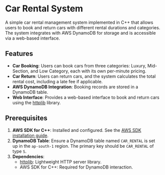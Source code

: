 # Car Rental System

A simple car rental management system implemented in C++ that allows users to book and return cars with different rental durations and categories. The system integrates with AWS DynamoDB for storage and is accessible via a web-based interface.

## Features

- **Car Booking**: Users can book cars from three categories: Luxury, Mid-Section, and Low Category, each with its own per-minute pricing.
- **Car Return**: Users can return cars, and the system calculates the total rental cost, including a late fee if applicable.
- **AWS DynamoDB Integration**: Booking records are stored in a DynamoDB table.
- **Web Interface**: Provides a web-based interface to book and return cars using the [httplib](https://github.com/yhirose/cpp-httplib) library.

## Prerequisites

1. **AWS SDK for C++**: Installed and configured. See the [AWS SDK installation guide](https://docs.aws.amazon.com/sdk-for-cpp/v1/developer-guide/welcome.html).
2. **DynamoDB Table**: Ensure a DynamoDB table named `CAR_RENTAL` is set up in the `ap-south-1` region. The primary key should be `CAR_RENTAL` of type `S`.
3. **Dependencies**:
   - [httplib](https://github.com/yhirose/cpp-httplib): Lightweight HTTP server library.
   - AWS SDK for C++: Required for DynamoDB interaction.



